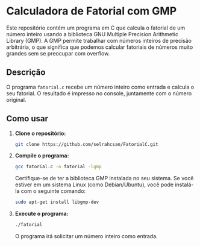 # Calculadora de Fatorial com GMP

Este repositório contém um programa em C que calcula o fatorial de um número inteiro usando a biblioteca GNU Multiple Precision Arithmetic Library (GMP). A GMP permite trabalhar com números inteiros de precisão arbitrária, o que significa que podemos calcular fatoriais de números muito grandes sem se preocupar com overflow.

## Descrição

O programa `fatorial.c` recebe um número inteiro como entrada e calcula o seu fatorial. O resultado é impresso no console, juntamente com o número original.

## Como usar

1.  **Clone o repositório:**

    ```bash
    git clone https://github.com/selrahcsan/FatorialC.git
    ```

2.  **Compile o programa:**

    ```bash
    gcc fatorial.c -o fatorial -lgmp
    ```

    Certifique-se de ter a biblioteca GMP instalada no seu sistema. Se você estiver em um sistema Linux (como Debian/Ubuntu), você pode instalá-la com o seguinte comando:

    ```bash
    sudo apt-get install libgmp-dev
    ```

3.  **Execute o programa:**

    ```bash
    ./fatorial
    ```

    O programa irá solicitar um número inteiro como entrada.


